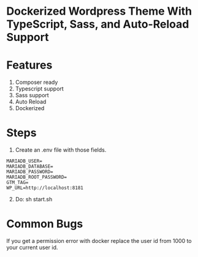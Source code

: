 # Dockerized Wordpress Theme With TypeScript, Sass, and Auto-Reload Support

# Features

1. Composer ready
2. Typescript support
3. Sass support
4. Auto Reload
5. Dockerized

# Steps

1. Create an .env file with those fields.

```
MARIADB_USER=
MARIADB_DATABASE=
MARIADB_PASSWORD=
MARIADB_ROOT_PASSWORD=
GTM_TAG=
WP_URL=http://localhost:8181
```

2. Do: sh start.sh

# Common Bugs

If you get a permission error with docker replace the user id from 1000 to your current user id.